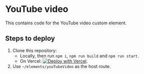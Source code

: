 # YouTube video

This contains code for the YouTube video custom element.

## Steps to deploy

1. Clone this repository:
   - Locally, then run `npm i`, `npm run build` and `npm run start`.
   - On Vercel: [![Deploy with Vercel](https://vercel.com/button)](https://vercel.com/new/git/external?repository-url=https%3A%2F%2Fgithub.com%2Fyuriys-kentico%2FKenticoKontentKonservatory%2F&env=KONTENT_PROJECTID,KONTENT_PREVIEWAPIKEY).
1. Use `~/elements/youTubeVideo` as the host route.
